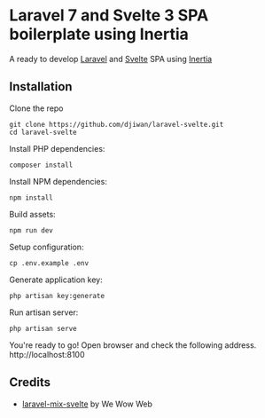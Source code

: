 # Laravel 7 and Svelte 3 SPA boilerplate using Inertia

A ready to develop [Laravel](https://laravel.com/) and [Svelte](https://svelte.dev/) SPA using [Inertia](https://inertiajs.com/)

## Installation

Clone the repo

```shell script
git clone https://github.com/djiwan/laravel-svelte.git
cd laravel-svelte
```

Install PHP dependencies:

```shell script
composer install
```

Install NPM dependencies:

```shell script
npm install
```

Build assets:

```shell script
npm run dev
```

Setup configuration:

```shell script
cp .env.example .env
```

Generate application key:

```shell script
php artisan key:generate
```

Run artisan server:

```shell script
php artisan serve
```

You're ready to go! Open browser and check the following address. http://localhost:8100

## Credits
- [laravel-mix-svelte](https://github.com/wewowweb/laravel-mix-svelte) by We Wow Web
